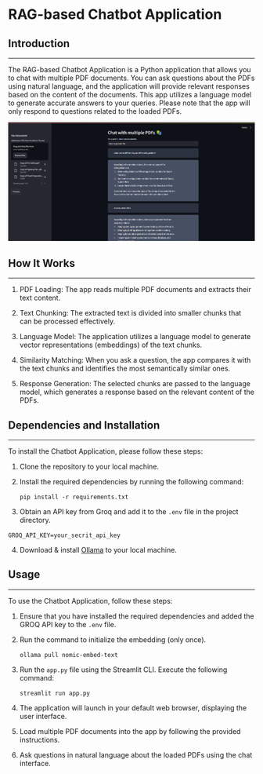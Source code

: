 # RAG-based Chatbot Application

## Introduction
------------
The RAG-based Chatbot Application is a Python application that allows you to chat with multiple PDF documents. You can ask questions about the PDFs using natural language, and the application will provide relevant responses based on the content of the documents. This app utilizes a language model to generate accurate answers to your queries. Please note that the app will only respond to questions related to the loaded PDFs.

![RAG-based Chatbot Application](\image\image.png)

## How It Works
------------

1. PDF Loading: The app reads multiple PDF documents and extracts their text content.

2. Text Chunking: The extracted text is divided into smaller chunks that can be processed effectively.

3. Language Model: The application utilizes a language model to generate vector representations (embeddings) of the text chunks.

4. Similarity Matching: When you ask a question, the app compares it with the text chunks and identifies the most semantically similar ones.

5. Response Generation: The selected chunks are passed to the language model, which generates a response based on the relevant content of the PDFs.

## Dependencies and Installation
----------------------------
To install the Chatbot Application, please follow these steps:

1. Clone the repository to your local machine.

2. Install the required dependencies by running the following command:
   ```
   pip install -r requirements.txt
   ```

3. Obtain an API key from Groq and add it to the `.env` file in the project directory.
```commandline
GROQ_API_KEY=your_secrit_api_key
```

4. Download & install [Ollama](https://ollama.com/download) to your local machine.

## Usage
-----
To use the Chatbot Application, follow these steps:

1. Ensure that you have installed the required dependencies and added the GROQ API key to the `.env` file.

2. Run the command to initialize the embedding (only once).
   ```
   ollama pull nomic-embed-text
   ```

3. Run the `app.py` file using the Streamlit CLI. Execute the following command:
   ```
   streamlit run app.py
   ```

4. The application will launch in your default web browser, displaying the user interface.

5. Load multiple PDF documents into the app by following the provided instructions.

6. Ask questions in natural language about the loaded PDFs using the chat interface.